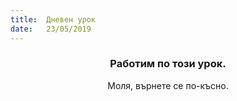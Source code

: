 ```yaml
---
title:  Дневен урок
date:   23/05/2019
---
```


### <center>Работим по този урок.</center>
<center>Моля, върнете се по-късно.</center>